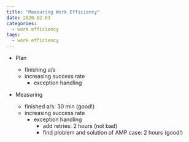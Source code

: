 ```yaml
---
title: "Measuring Work Efficiency"
date: 2020-02-03
categories: 
  - work efficiency
tags:
  - work efficiency
---
```



- Plan
    - finishing a/s  
    - increasing success rate
        - exception handling
        
- Measuring
    - finished a/s: 30 min (good!)
    - increasing success rate
        - exception handling
            - add retries: 2 hours (not bad)
            - find ploblem and solution of AMP case: 2 hours (good!) 